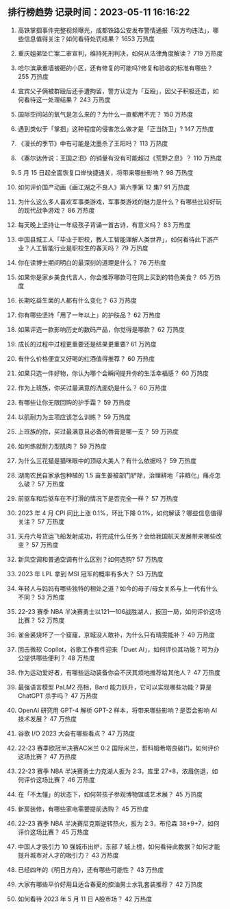 
## 排行榜趋势 记录时间：2023-05-11 16:16:22
  
  1. 高铁掌掴事件完整视频曝光，成都铁路公安发布警情通报「双方均违法」，哪些信息值得关注？如何看待处罚结果？ 1653 万热度
    
  2. 重庆姐弟坠亡案二审宣判，维持死刑判决，如何从法律角度解读？ 719 万热度
    
  3. 哈尔滨承重墙被砸的小区，还有修复的可能吗?修复和验收的标准有哪些？ 255 万热度
    
  4. 宜宾父子俩被群殴后还手遭拘留，警方认定为「互殴」，因父子积极还击，如何看待这一处理结果？ 243 万热度
    
  5. 国际空间站的氧气是怎么来的？为什么一直都用不完？ 150 万热度
    
  6. 遇到类似于「掌掴」这种程度的侵害怎么做才是「正当防卫」? 147 万热度
    
  7. 《漫长的季节》中有可能是沈墨杀了王阳吗？ 113 万热度
    
  8. 《塞尔达传说：王国之泪》的销量有没有可能超过《荒野之息》？ 110 万热度
    
  9. 5 月 15 日起全面恢复口岸快捷通关，将带来哪些影响？ 98 万热度
    
  10. 如何评价国产动画《画江湖之不良人》第六季第 12 集? 91 万热度
    
  11. 为什么这么多人喜欢军事类游戏，军事类游戏的魅力是什么？有哪些比较好玩的现代战争游戏？ 86 万热度
    
  12. 每天晚上坚持让一年级孩子背诵一首古诗，有意义吗？ 83 万热度
    
  13. 中国县城工人「毕业于职校，教人工智能理解人类世界」，如何看待此下游产业？人工智能行业是职校生的春天吗？ 79 万热度
    
  14. 你在读博士期间明白的最深刻的道理是什么？ 76 万热度
    
  15. 如果你是家乡美食代言人，你会推荐哪款可在网上买到的特色美食？ 65 万热度
    
  16. 长期吃益生菌的人都有什么变化？ 63 万热度
    
  17. 你有哪些坚持「用了一年以上」的护肤品？ 62 万热度
    
  18. 如果评选一款影响历史的数码产品，你觉得是哪款？ 62 万热度
    
  19. 成长的过程中过程更重要还是结果更重要? 61 万热度
    
  20. 有什么价格便宜又好喝的红酒值得推荐？ 60 万热度
    
  21. 如果只选一件好物，你认为哪个会瞬间提升你的生活幸福感？ 60 万热度
    
  22. 作为上班族，你买过最满意的洗面奶是什么？ 60 万热度
    
  23. 有哪些让你无限回购的护手霜？ 59 万热度
    
  24. 以肌耐力为主项应该怎么训练？ 59 万热度
    
  25. 上班族的你，买过最满意且必备的唇膏是哪一支？ 59 万热度
    
  26. 如何练就耐力型肌肉？ 59 万热度
    
  27. 为什么三花猫是猫咪眼中的顶级大美人？有什么依据吗？ 59 万热度
    
  28. 湖南农民自家承包种植的 1.5 亩生姜被部门铲除，治理耕地「非粮化」痛点怎么破？ 57 万热度
    
  29. 前驱车和后驱车在不打滑的情况下是否完全一样？ 57 万热度
    
  30. 2023 年 4 月 CPI 同比上涨 0.1%，环比下降 0.1%，如何解读？哪些信息值得关注？ 57 万热度
    
  31. 天舟六号货运飞船发射成功，将完成什么任务？会给我国航天发展带来哪些改变？ 57 万热度
    
  32. 新风空调和普通空调有什么区别？如何选购? 57 万热度
    
  33. 2023 年 LPL 拿到 MSI 冠军的概率有多大？ 53 万热度
    
  34. 年轻人与妈妈有哪些独特的相处之道？如今的母子/母女关系与上一代有什么不同？ 53 万热度
    
  35. 22-23 赛季 NBA 半决赛勇士以121—106战胜湖人，扳回一局，如何评价这场比赛？ 52 万热度
    
  36. 雀金裘烧坏了一个窟窿，京城没人敢补，为什么只有晴雯能补？ 49 万热度
    
  37. 回击微软 Copilot，谷歌工作套件迎来「Duet AI」，如何评价其功能？可为办公提供哪些便利？ 48 万热度
    
  38. 作为运动爱好者，有哪些运动装备你会不厌其烦地推荐给其他人？ 47 万热度
    
  39. 最强语言模型 PaLM2 亮相，Bard 能力跃升，它可以实现哪些功能？算是 ChatGPT 杀手吗？ 47 万热度
    
  40. OpenAI 研究用 GPT-4 解析 GPT-2 样本，将带来哪些影响？是否会影响 AI 技术发展？ 47 万热度
    
  41. 谷歌 I/O 2023 大会有哪些看点？ 47 万热度
    
  42. 22-23 赛季欧冠半决赛AC米兰 0:2 国际米兰，哲科姆希塔良破门，如何评价这场比赛？ 47 万热度
    
  43. 22-23 赛季 NBA 半决赛勇士力克湖人扳为 2:3，库里 27+8，浓眉伤退，如何评价这场比赛？ 46 万热度
    
  44. 在「不太懂」的状态下，如何带孩子参观博物馆或艺术展？ 45 万热度
    
  45. 新房装修，有哪些家电需要提前选购？ 45 万热度
    
  46. 22-23 赛季 NBA 半决赛尼克斯逆转热火，扳为 2:3，布伦森 38+9+7，如何评价这场比赛？ 45 万热度
    
  47. 中国人才吸引力 10 强城市出炉，东部 7 城上榜，如何看待此数据？如何才能提升城市对人才的吸引力？ 43 万热度
    
  48. 已经四年的《明日方舟》，还有哪些可能性？ 43 万热度
    
  49. 大家有哪些平价好用且适合春夏的控油男士水乳套装推荐？ 42 万热度
    
  50. 如何看待 2023 年 5 月 11 日 A股市场？ 42 万热度
    